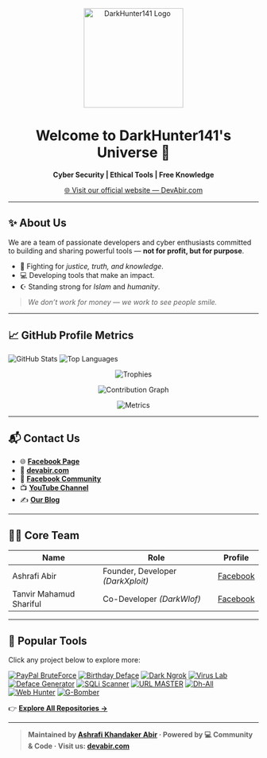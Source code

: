 <div align="center">
  <a href="https://youtube.com/channel/UCkSB55ezk_2vPVwoqmPVZwg" target="_blank">
    <img src="dh141.png" width="200" alt="DarkHunter141 Logo" />
  </a>

  <h1>Welcome to DarkHunter141's Universe 🌌</h1>

  <p><strong>Cyber Security | Ethical Tools | Free Knowledge</strong></p>
  <p><a href="https://devabir.com" target="_blank">🌐 Visit our official website — DevAbir.com</a></p>
</div>

---

## ✨ About Us

We are a team of passionate developers and cyber enthusiasts committed to building and sharing powerful tools — **not for profit, but for purpose**.

- 🔐 Fighting for *justice, truth, and knowledge*.
- 💻 Developing tools that make an impact.
- ☪️ Standing strong for *Islam* and *humanity*.

> *We don’t work for money — we work to see people smile.*

---

## 📈 GitHub Profile Metrics

![GitHub Stats](https://github-readme-stats.vercel.app/api?username=darkhunter141&show_icons=true&theme=radical)
![Top Languages](https://github-readme-stats.vercel.app/api/top-langs/?username=darkhunter141&layout=compact&theme=radical)

<p align="center">
  <img src="https://github-profile-trophy.vercel.app/?username=darkhunter141&theme=onestar&margin-w=10&no-frame=true" alt="Trophies">
</p>

<p align="center">
  <img src="https://github-readme-activity-graph.vercel.app/graph?username=darkhunter141&theme=react-dark" alt="Contribution Graph">
</p>

<p align="center">
  <img src="https://metrics.lecoq.io/darkhunter141?template=classic&achievements=1&achievements.threshold=C&achievements.display=compact&config.timezone=Asia%2FDhaka" alt="Metrics">
</p>

---

## 📬 Contact Us

- 🌐 [**Facebook Page**](https://www.facebook.com/darkhunter141/)
- 🧠 [**devabir.com**](https://devabir.com)
- 👥 [**Facebook Community**](https://www.facebook.com/groups/428641821766559/?ref=share)
- 📺 [**YouTube Channel**](https://youtube.com/channel/UCkSB55ezk_2vPVwoqmPVZwg)
- ✍️ [**Our Blog**](https://darkhunt3r141.blogspot.com/?m=1)

---

## 👨‍💻 Core Team

| Name | Role | Profile |
|------|------|---------|
| Ashrafi Abir | Founder, Developer *(DarkXploit)* | [Facebook](https://devabir.com) |
| Tanvir Mahamud Shariful | Co-Developer *(DarkWlof)* | [Facebook](https://www.facebook.com/tanvirmahamud.shariful.3) |

---

## 🧰 Popular Tools

Click any project below to explore more:

[![PayPal BruteForce](https://github-readme-stats.vercel.app/api/pin/?username=darkhunter141&repo=PayPal-BruteForce)](https://github.com/darkhunter141/PayPal-BruteForce)
[![Birthday Deface](https://github-readme-stats.vercel.app/api/pin/?username=darkhunter141&repo=Birthday-Deface)](https://github.com/darkhunter141/Birthday-Deface)
[![Dark Ngrok](https://github-readme-stats.vercel.app/api/pin/?username=darkhunter141&repo=Dark-Ngrok)](https://github.com/darkhunter141/Dark-Ngrok)
[![Virus Lab](https://github-readme-stats.vercel.app/api/pin/?username=darkhunter141&repo=Virus-Lab)](https://github.com/darkhunter141/Virus-Lab)
[![Deface Generator](https://github-readme-stats.vercel.app/api/pin/?username=darkhunter141&repo=Deface-Page-Generator)](https://github.com/darkhunter141/Deface-Page-Generator)
[![SQLi Scanner](https://github-readme-stats.vercel.app/api/pin/?username=darkhunter141&repo=SQLi-Scanner)](https://github.com/darkhunter141/SQLi-Scanner)
[![URL MASTER](https://github-readme-stats.vercel.app/api/pin/?username=darkhunter141&repo=URL-MASTER)](https://github.com/darkhunter141/URL-MASTER)
[![Dh-All](https://github-readme-stats.vercel.app/api/pin/?username=darkhunter141&repo=Dh-All)](https://github.com/darkhunter141/Dh-All)
[![Web Hunter](https://github-readme-stats.vercel.app/api/pin/?username=darkhunter141&repo=Web-Hunter)](https://github.com/darkhunter141/Web-Hunter)
[![G-Bomber](https://github-readme-stats.vercel.app/api/pin/?username=darkhunter141&repo=G-Bomber-141-2.0)](https://github.com/darkhunter141/G-Bomber-141-2.0)

👉 [**Explore All Repositories →**](https://github.com/darkhunter141?tab=repositories)

---



> **Maintained by [Ashrafi Khandaker Abir](https://devabir.com) · Powered by 💻 Community & Code · Visit us: [devabir.com](https://devabir.com)**
